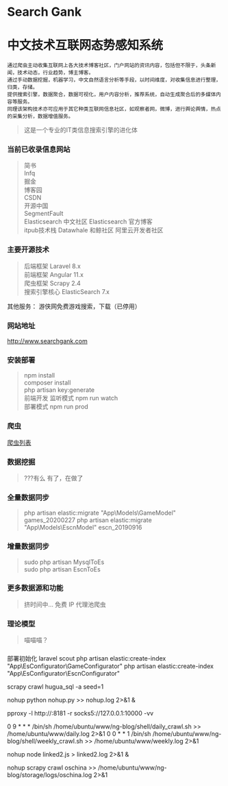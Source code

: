 # Search Gank

# 中文技术互联网态势感知系统

```
通过爬虫主动收集互联网上各大技术博客社区，门户网站的资讯内容，包括但不限于，头条新闻，技术动态，行业趋势，博主博客。
通过手动数据挖掘，机器学习，中文自然语言分析等手段，以时间维度，对收集信息进行整理，归类，存储。
提供搜索引擎，数据聚合，数据可视化，用户内容分析，推荐系统，自动生成聚合后的多媒体内容等服务。
同理该架构技术亦可应用于其它种类互联网信息社区，如观察者网，微博，进行舆论舆情，热点的采集分析，数据增值服务。
```

> 这是一个专业的IT类信息搜索引擎的进化体


### 当前已收录信息网站
> 简书  
> Infq  
> 掘金  
> 博客园  
> CSDN  
> 开源中国  
> SegmentFault  
> Elasticsearch 中文社区
> Elasticsearch 官方博客  
> itpub技术栈
> Datawhale 和鲸社区
> 阿里云开发者社区

### 主要开源技术
> 后端框架 Laravel 8.x  
> 前端框架 Angular 11.x  
> 爬虫框架 Scrapy 2.4    
> 搜索引擎核心 ElasticSearch 7.x 

其他服务：
游侠网免费游戏搜索，下载（已停用）

### 网站地址

<http://www.searchgank.com>



### 安装部署

> npm install  
> composer install  
> php artisan key:generate  
> 前端开发 监听模式 npm run watch  
> 部署模式 npm run prod

### 爬虫

[爬虫列表](https://github.com/quickly3/game-search-engine2/blob/master/readme/spider.md)

### 数据挖掘

> ???有么
> 有了，在做了

### 全量数据同步

> php artisan elastic:migrate "App\Models\GameModel" games_20200227
> php artisan elastic:migrate "App\Models\EscnModel" escn_20190916

### 增量数据同步

> sudo php artisan MysqlToEs  
> sudo php artisan EscnToEs

### 更多数据源和功能

> 挤时间中...
> 免费 IP 代理池爬虫

### 理论模型

> 喵喵喵？

###

部署初始化 laravel scout
php artisan elastic:create-index "App\EsConfigurator\GameConfigurator"
php artisan elastic:create-index "App\EsConfigurator\EscnConfigurator"


scrapy crawl hugua_sql -a seed=1


nohup python nohup.py >> nohup.log 2>&1 &


pproxy -l http://:8181 -r socks5://127.0.0.1:10000 -vv

0 9 * * * /bin/sh /home/ubuntu/www/ng-blog/shell/daily_crawl.sh  >> /home/ubuntu/www/daily.log 2>&1
0 0 * * 1 /bin/sh /home/ubuntu/www/ng-blog/shell/weekly_crawl.sh  >> /home/ubuntu/www/weekly.log 2>&1


nohup node linked2.js > linked2.log 2>&1 &


nohup scrapy crawl oschina >> /home/ubuntu/www/ng-blog/storage/logs/oschina.log 2>&1